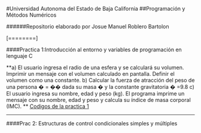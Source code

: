 #Universidad Autonoma del Estado de Baja California
##Programación y Métodos Numéricos


######Repositorio elaborado por Josue Manuel Roblero Bartolon

[========]

####Practica 1:Introducción al entorno y variables de programación en lenguaje C

**a) El usuario ingresa el radio de una esfera y se calculará su volumen. Imprimir un mensaje con el volumen calculado en pantalla. Definir el volumen como una constante.
b) Calcular la fuerza de atracción del peso de una persona � = �� dada su masa � y la constante gravitatoria � =9.8 
c) El usuario ingresa su nombre, edad y peso (kg). El programa imprime un mensaje con su nombre, edad y peso y calcula su índice de masa corporal (IMC).
**
[Codigos de la practica 1 ](https://github.com/JosueManuelRoblero/Proyecto_PyM_2020_2/tree/main/Practica%201*)

------------

####Prac 2: Estructuras de control condicionales simples y múltiples

